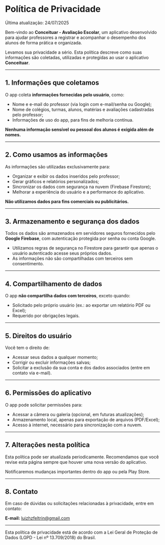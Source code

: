 # Política de Privacidade

Última atualização: 24/07/2025

Bem-vindo ao **Conceituar - Avaliação Escolar**, um aplicativo desenvolvido para ajudar professores a registrar e acompanhar o desempenho dos alunos de forma prática e organizada.

Levamos sua privacidade a sério. Esta política descreve como suas informações são coletadas, utilizadas e protegidas ao usar o aplicativo **Conceituar**.

---

## 1. Informações que coletamos

O app coleta **informações fornecidas pelo usuário**, como:

- Nome e e-mail do professor (via login com e-mail/senha ou Google);
- Nome de colégios, turmas, alunos, matérias e avaliações cadastradas pelo professor;
- Informações de uso do app, para fins de melhoria contínua.

**Nenhuma informação sensível ou pessoal dos alunos é exigida além de nomes.**

---

## 2. Como usamos as informações

As informações são utilizadas exclusivamente para:

- Organizar e exibir os dados inseridos pelo professor;
- Gerar gráficos e relatórios personalizados;
- Sincronizar os dados com segurança na nuvem (Firebase Firestore);
- Melhorar a experiência do usuário e a performance do aplicativo.

**Não utilizamos dados para fins comerciais ou publicitários.**

---

## 3. Armazenamento e segurança dos dados

Todos os dados são armazenados em servidores seguros fornecidos pelo **Google Firebase**, com autenticação protegida por senha ou conta Google.

- Utilizamos regras de segurança no Firestore para garantir que apenas o usuário autenticado acesse seus próprios dados.
- As informações não são compartilhadas com terceiros sem consentimento.

---

## 4. Compartilhamento de dados

O app **não compartilha dados com terceiros**, exceto quando:

- Solicitado pelo próprio usuário (ex.: ao exportar um relatório PDF ou Excel);
- Requerido por obrigações legais.

---

## 5. Direitos do usuário

Você tem o direito de:

- Acessar seus dados a qualquer momento;
- Corrigir ou excluir informações salvas;
- Solicitar a exclusão da sua conta e dos dados associados (entre em contato via e-mail).

---

## 6. Permissões do aplicativo

O app pode solicitar permissões para:

- Acessar a câmera ou galeria (opcional, em futuras atualizações);
- Armazenamento local, apenas para exportação de arquivos (PDF/Excel);
- Acesso à internet, necessário para sincronização com a nuvem.

---

## 7. Alterações nesta política

Esta política pode ser atualizada periodicamente. Recomendamos que você revise esta página sempre que houver uma nova versão do aplicativo.

Notificaremos mudanças importantes dentro do app ou pela Play Store.

---

## 8. Contato

Em caso de dúvidas ou solicitações relacionadas à privacidade, entre em contato:

**E-mail:** luizhzfeltrin@gmail.com

---

Esta política de privacidade está de acordo com a Lei Geral de Proteção de Dados (LGPD - Lei nº 13.709/2018) do Brasil.

